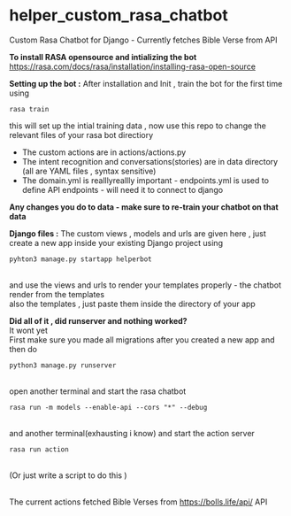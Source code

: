 # helper_custom_rasa_chatbot
Custom Rasa Chatbot for Django -  Currently fetches Bible Verse from API

**To install RASA opensource and intializing the bot**
https://rasa.com/docs/rasa/installation/installing-rasa-open-source

**Setting up the bot :**
After installation and Init , train the bot for the first time using

```
rasa train
```

this will set up the intial training data , now use this repo to change the relevant files of your rasa bot directiory 
- The custom actions are in actions/actions.py
- The intent recognition and conversations(stories) are in data directory (all are YAML files , syntax sensitive)
- The domain.yml is realllyreallly important - endpoints.yml is used to define API endpoints - will need it to connect to django

**Any changes you do to data - make sure to re-train your chatbot on that data**

**Django files :**
The custom views , models and urls are given here , just create a new app inside your existing Django project using
<br>
```
pyhton3 manage.py startapp helperbot
```

<br>and use the views and urls to render your templates properly -  the chatbot render from the templates
<br>also the templates , just paste them inside the directory of your app 

**Did all of it , did runserver and nothing worked?**
<br>It wont yet
<br>First make sure you made all migrations after you created a new app and then do

```
python3 manage.py runserver
```

<br>open another terminal and start the rasa chatbot<br>

```
rasa run -m models --enable-api --cors "*" --debug
```

<br>and another terminal(exhausting i know) and start the action server<br>

```
rasa run action
```

<br>(Or just write a script to do this )

<br>The current actions fetched Bible Verses from https://bolls.life/api/ API<br>


